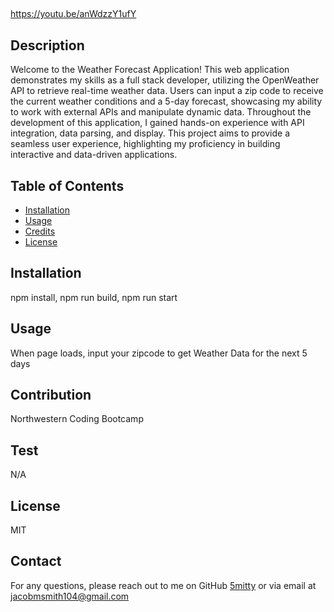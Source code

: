 ## <FIVEDAYSAHEAD>

https://youtu.be/anWdzzY1ufY

## Description

Welcome to the Weather Forecast Application! This web application
demonstrates my skills as a full stack developer, utilizing the OpenWeather
API to retrieve real-time weather data. Users can input a zip code to
receive the current weather conditions and a 5-day forecast, showcasing
my ability to work with external APIs and manipulate dynamic data.
Throughout the development of this application, I gained hands-on experience
with API integration, data parsing, and display. This project aims to
provide a seamless user experience, highlighting my proficiency in
building interactive and data-driven applications.

## Table of Contents

- [Installation](#installation)
- [Usage](#usage)
- [Credits](#credits)
- [License](#license)

## Installation

npm install, npm run build, npm run start

## Usage

When page loads, input your zipcode to get Weather Data for the next 5 days

## Contribution

Northwestern Coding Bootcamp

## Test

N/A

## License

MIT

## Contact

For any questions, please reach out to me on GitHub [5mitty](https://github.com/5mitty) or via email at jacobmsmith104@gmail.com